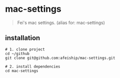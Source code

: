# mac-settings
> Fei's mac settings. (alias for: mac-settings)

## installation
```shell
# 1. clone project
cd ~/github
git clone git@github.com:afeiship/mac-settings.git

# 2. install dependencies
cd mac-settings
```
